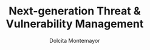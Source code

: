 ﻿---
title: Next-generation Threat & Vulnerability Management
description: This new capability uses a game-changing risk-based approach to the discovery, prioritization, and remediation of endpoint vulnerabilities and misconfigurations.
keywords: threat and vulnerability management, vulnerability management, threat and vulnerability scanning 
search.product: Windows 10
search.appverid: met150
ms.prod: w10
ms.mktglfcycl: deploy
ms.sitesec: library
ms.pagetype: security
ms.author: dolmont
author: Dolcita Montemayor
ms.localizationpriority: medium
manager: dansimp
audience: ITPro
ms.collection: M365-security-compliance 
ms.topic: conceptual
---

